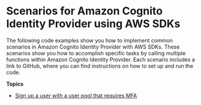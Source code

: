 # Scenarios for Amazon Cognito Identity Provider using AWS SDKs<a name="service_code_examples_cognito-identity-provider_scenarios"></a>

The following code examples show you how to implement common scenarios in Amazon Cognito Identity Provider with AWS SDKs\. These scenarios show you how to accomplish specific tasks by calling multiple functions within Amazon Cognito Identity Provider\. Each scenario includes a link to GitHub, where you can find instructions on how to set up and run the code\.

**Topics**
+ [Sign up a user with a user pool that requires MFA](example_cognito-identity-provider_Scenario_SignUpUserWithMfa_section.md)